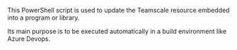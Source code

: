This PowerShell script is used to update the Teamscale resource embedded into a program or library. 

Its main purpose is to be executed automatically in a build environment like Azure Devops.